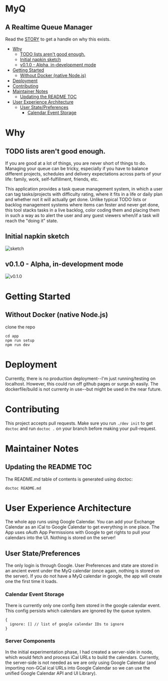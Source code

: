 # MyQ
## A Realtime Queue Manager

Read the [STORY](STORY.md) to get a handle on why this exists.

<!-- START doctoc generated TOC please keep comment here to allow auto update -->
<!-- DON'T EDIT THIS SECTION, INSTEAD RE-RUN doctoc TO UPDATE -->


- [Why](#why)
  - [TODO lists aren't good enough.](#todo-lists-arent-good-enough)
  - [Initial napkin sketch](#initial-napkin-sketch)
  - [v0.1.0 - Alpha, in-development mode](#v010---alpha-in-development-mode)
- [Getting Started](#getting-started)
  - [Without Docker (native Node.js)](#without-docker-native-nodejs)
- [Deployment](#deployment)
- [Contributing](#contributing)
- [Maintainer Notes](#maintainer-notes)
  - [Updating the README TOC](#updating-the-readme-toc)
- [User Experience Architecture](#user-experience-architecture)
  - [User State/Preferences](#user-statepreferences)
    - [Calendar Event Storage](#calendar-event-storage)

<!-- END doctoc generated TOC please keep comment here to allow auto update -->

# Why
## TODO lists aren't good enough.

If you are good at a lot of things, you are never short of things to do. Managing your queue can be tricky, especially if you have to balance different projects, schedules and delivery expectations across parts of your life: family, work, self-fulfillment, friends, etc.

This application provides a task queue management system, in which a user can tag tasks/projects with difficulty rating, where it fits in a life or daily plan and whether not it will actually get done. Unlike typical TODO lists or backlog management systems where items can fester and never get done, this tool stacks tasks in a live backlog, color coding them and placing them in such a way as to alert the user and any guest viewers when/if a task will reach the "doing it" state.

## Initial napkin sketch

![sketch](https://raw.github.com/atomantic/myq/master/docs/wireframe_v1.jpg)

## v0.1.0 - Alpha, in-development mode

![v0.1.0](https://raw.github.com/atomantic/myq/master/docs/myq-v0.1.0.png)

# Getting Started

## Without Docker (native Node.js)
clone the repo
```
cd app
npm run setup
npm run dev
```

# Deployment

Currently, there is no production deployment--I'm just running/testing on localhost. However, this could run off github pages or surge.sh easily.
The dockerfile/build is not currenty in use--but might be used in the near future.

# Contributing

This project accepts pull requests.
Make sure you run `./dev init` to get `doctoc` and run `doctoc .` on your branch before making your pull-request.

# Maintainer Notes

## Updating the README TOC
The README.md table of contents is generated using doctoc:

```
doctoc README.md
```

# User Experience Architecture

The whole app runs using Google Calendar. You can add your Exchange Calendar as an iCal to Google Calendar to get everything in one place. The App uses oAuth App Permissions with Google to get rights to pull your calendars into the UI. Nothing is stored on the server!

## User State/Preferences

The only login is through Google.
User Preferences and state are stored in an ancient event under the MyQ calendar (once again, nothing is stored on the server).
If you do not have a MyQ calendar in google, the app will create one the first time it loads.

### Calendar Event Storage
There is currently only one config item stored in the google calendar event.
This config persists which calendars are ignored by the queue system.
```
{
  ignore: [] // list of google calendar IDs to ignore
}
```

### Server Components
In the initial experimentation phase, I had created a server-side in node, which would fetch and process iCal URLs to build the calendars. Currently, the server-side is not needed as we are only using Google Calendar (and importing non-GCal ical URLs into Google Calendar so we can use the unified Google Calendar API and UI Library).
